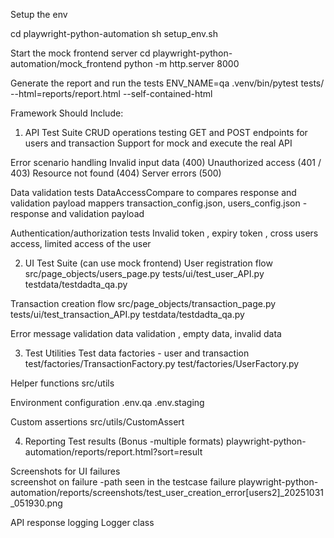 
Setup the env

cd playwright-python-automation
sh setup_env.sh

Start the mock frontend server
cd  playwright-python-automation/mock_frontend
python -m http.server 8000


Generate the report and run the tests
ENV_NAME=qa .venv/bin/pytest tests/ --html=reports/report.html --self-contained-html


Framework Should Include:
1. API Test Suite 
 CRUD operations testing
    GET and POST  endpoints for users and transaction
    Support for mock and execute the real API
    
Error scenario handling
    Invalid input data (400)
    Unauthorized access (401 / 403)
    Resource not found (404)
    Server errors (500)

Data validation tests
    DataAccessCompare to compares response and validation payload 
    mappers transaction_config.json, users_config.json - response and validation payload 

Authentication/authorization tests
    Invalid token , expiry token , cross users access, limited access of the user

2. UI Test Suite (can use mock frontend)
User registration flow 
   src/page_objects/users_page.py
   tests/ui/test_user_API.py
   testdata/testdadta_qa.py

Transaction creation flow
   src/page_objects/transaction_page.py
   tests/ui/test_transaction_API.py
   testdata/testdadta_qa.py

Error message validation 
   data validation , empty data, invalid data

3. Test Utilities
 Test data factories - user and transaction
   test/factories/TransactionFactory.py
   test/factories/UserFactory.py

  Helper functions
    src/utils

  Environment configuration
   .env.qa
   .env.staging

  Custom assertions
    src/utils/CustomAssert

4. Reporting
Test results (Bonus -multiple formats) 
    playwright-python-automation/reports/report.html?sort=result

Screenshots for UI failures  
    screenshot on failure -path seen in the testcase failure
    playwright-python-automation/reports/screenshots/test_user_creation_error[users2]_20251031_051930.png
    
API response logging 
    Logger class